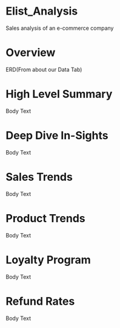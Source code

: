 # Elist_Analysis
Sales analysis of an e-commerce company

# Overview 
ERD(From about our Data Tab)

# High Level Summary
Body Text 

# Deep Dive In-Sights
Body Text

# Sales Trends
Body Text

# Product Trends
Body Text

# Loyalty Program
Body Text

# Refund Rates
Body Text
